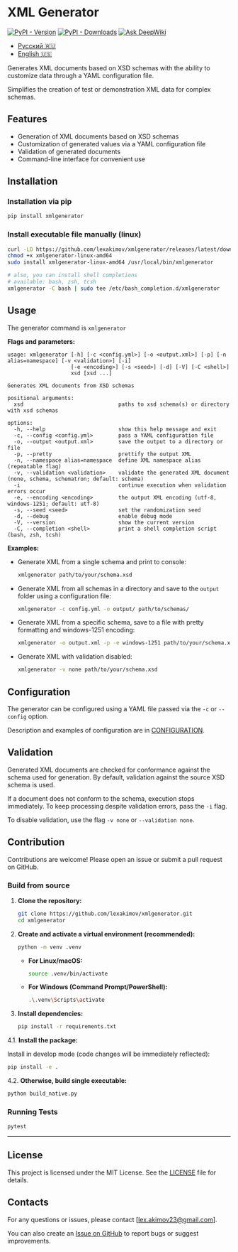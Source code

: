 # XML Generator

[![PyPI - Version](https://img.shields.io/pypi/v/xmlgenerator)](https://pypi.org/project/xmlgenerator)
[![PyPI - Downloads](https://img.shields.io/pypi/dm/xmlgenerator)](https://pypistats.org/packages/xmlgenerator)
[![Ask DeepWiki](https://deepwiki.com/badge.svg)](https://deepwiki.com/lexakimov/xmlgenerator)

- [Русский 🇷🇺](README_RU.md)
- [English 🇺🇸](README.md)

Generates XML documents based on XSD schemas with the ability to customize data through a YAML configuration file.

Simplifies the creation of test or demonstration XML data for complex schemas.

## Features

- Generation of XML documents based on XSD schemas
- Customization of generated values via a YAML configuration file
- Validation of generated documents
- Command-line interface for convenient use

## Installation

### Installation via pip

```bash
pip install xmlgenerator
```

### Install executable file manually (linux)

```bash
curl -LO https://github.com/lexakimov/xmlgenerator/releases/latest/download/xmlgenerator-linux-amd64
chmod +x xmlgenerator-linux-amd64
sudo install xmlgenerator-linux-amd64 /usr/local/bin/xmlgenerator

# also, you can install shell completions
# available: bash, zsh, tcsh
xmlgenerator -C bash | sudo tee /etc/bash_completion.d/xmlgenerator
```

## Usage

The generator command is `xmlgenerator`

**Flags and parameters:**

```
usage: xmlgenerator [-h] [-c <config.yml>] [-o <output.xml>] [-p] [-n alias=namespace] [-v <validation>] [-i]
                    [-e <encoding>] [-s <seed>] [-d] [-V] [-C <shell>]
                    xsd [xsd ...]

Generates XML documents from XSD schemas

positional arguments:
  xsd                              paths to xsd schema(s) or directory with xsd schemas

options:
  -h, --help                       show this help message and exit
  -c, --config <config.yml>        pass a YAML configuration file
  -o, --output <output.xml>        save the output to a directory or file
  -p, --pretty                     prettify the output XML
  -n, --namespace alias=namespace  define XML namespace alias (repeatable flag)
  -v, --validation <validation>    validate the generated XML document (none, schema, schematron; default: schema)
  -i                               continue execution when validation errors occur
  -e, --encoding <encoding>        the output XML encoding (utf-8, windows-1251; default: utf-8)
  -s, --seed <seed>                set the randomization seed
  -d, --debug                      enable debug mode
  -V, --version                    show the current version
  -C, --completion <shell>         print a shell completion script (bash, zsh, tcsh)
```

**Examples:**

- Generate XML from a single schema and print to console:
   ```bash
   xmlgenerator path/to/your/schema.xsd
   ```

- Generate XML from all schemas in a directory and save to the `output` folder using a configuration file:
   ```bash
   xmlgenerator -c config.yml -o output/ path/to/schemas/
   ```

- Generate XML from a specific schema, save to a file with pretty formatting and windows-1251 encoding:
   ```bash
   xmlgenerator -o output.xml -p -e windows-1251 path/to/your/schema.xsd
   ```

- Generate XML with validation disabled:
   ```bash
   xmlgenerator -v none path/to/your/schema.xsd
   ```

## Configuration

The generator can be configured using a YAML file passed via the `-c` or `--config` option.

Description and examples of configuration are in [CONFIGURATION](./CONFIGURATION.md).

## Validation

Generated XML documents are checked for conformance against the schema used for generation.
By default, validation against the source XSD schema is used.

If a document does not conform to the schema, execution stops immediately.
To keep processing despite validation errors, pass the `-i` flag.

To disable validation, use the flag `-v none` or `--validation none`.

## Contribution

Contributions are welcome! Please open an issue or submit a pull request on GitHub.

### Build from source

1. **Clone the repository:**
   ```bash
   git clone https://github.com/lexakimov/xmlgenerator.git
   cd xmlgenerator
   ```

2. **Create and activate a virtual environment (recommended):**
   ```bash
   python -m venv .venv
   ```
    * **For Linux/macOS:**
      ```bash
      source .venv/bin/activate
      ```
    * **For Windows (Command Prompt/PowerShell):**
      ```bash
      .\.venv\Scripts\activate
      ```

3. **Install dependencies:**
   ```bash
   pip install -r requirements.txt
   ```

4.1. **Install the package:**

   Install in develop mode (code changes will be immediately reflected):
   ```bash
   pip install -e .
   ```

4.2. **Otherwise, build single executable:**

   ```bash
   python build_native.py
   ```

### Running Tests

```bash
pytest
```

---

## License

This project is licensed under the MIT License. See the [LICENSE](LICENSE) file for details.

## Contacts

For any questions or issues, please contact [lex.akimov23@gmail.com].

You can also create an [Issue on GitHub](https://github.com/lexakimov/xmlgenerator/issues) to report bugs or suggest
improvements.
